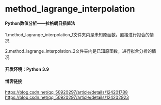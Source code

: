 # method_lagrange_interpolation

#### Python数值分析——拉格朗日插值法
1.method_lagrange_interpolation_1文件夹内是未知原函数，直接进行拟合的情况  

2.method_lagrange_interpolation_2文件夹内是已知原函数，进行拟合分析的情况

#### 开发环境：Python 3.9

#### 博客链接
https://blog.csdn.net/qq_50920297/article/details/124201788  
https://blog.csdn.net/qq_50920297/article/details/124202923
